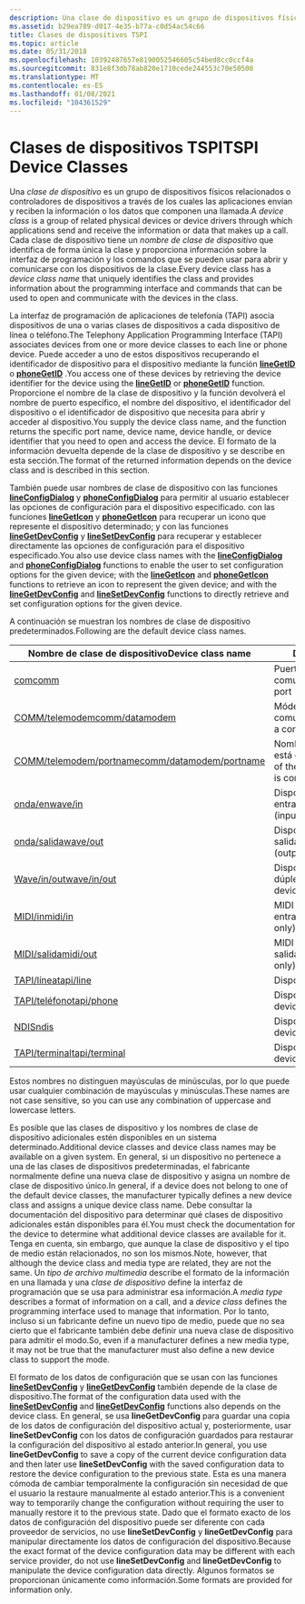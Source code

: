 ```yaml
---
description: Una clase de dispositivo es un grupo de dispositivos físicos relacionados o controladores de dispositivos a través de los cuales las aplicaciones envían y reciben la información o los datos que componen una llamada.
ms.assetid: b29ea789-d017-4e35-b77a-c0d54ac54c66
title: Clases de dispositivos TSPI
ms.topic: article
ms.date: 05/31/2018
ms.openlocfilehash: 10392487657e8190052546605c54bed8cc0ccf4a
ms.sourcegitcommit: 831e8f3db78ab820e1710cede244553c70e50500
ms.translationtype: MT
ms.contentlocale: es-ES
ms.lasthandoff: 01/08/2021
ms.locfileid: "104361529"
---
```

# <a name="tspi-device-classes"></a><span data-ttu-id="e12b2-103">Clases de dispositivos TSPI</span><span class="sxs-lookup"><span data-stu-id="e12b2-103">TSPI Device Classes</span></span>

<span data-ttu-id="e12b2-104">Una *clase de dispositivo* es un grupo de dispositivos físicos relacionados o controladores de dispositivos a través de los cuales las aplicaciones envían y reciben la información o los datos que componen una llamada.</span><span class="sxs-lookup"><span data-stu-id="e12b2-104">A *device class* is a group of related physical devices or device drivers through which applications send and receive the information or data that makes up a call.</span></span> <span data-ttu-id="e12b2-105">Cada clase de dispositivo tiene un *nombre de clase de dispositivo* que identifica de forma única la clase y proporciona información sobre la interfaz de programación y los comandos que se pueden usar para abrir y comunicarse con los dispositivos de la clase.</span><span class="sxs-lookup"><span data-stu-id="e12b2-105">Every device class has a *device class name* that uniquely identifies the class and provides information about the programming interface and commands that can be used to open and communicate with the devices in the class.</span></span>

<span data-ttu-id="e12b2-106">La interfaz de programación de aplicaciones de telefonía (TAPI) asocia dispositivos de una o varias clases de dispositivos a cada dispositivo de línea o teléfono.</span><span class="sxs-lookup"><span data-stu-id="e12b2-106">The Telephony Application Programming Interface (TAPI) associates devices from one or more device classes to each line or phone device.</span></span> <span data-ttu-id="e12b2-107">Puede acceder a uno de estos dispositivos recuperando el identificador de dispositivo para el dispositivo mediante la función [**lineGetID**](/windows/win32/api/tapi/nf-tapi-linegetid) o [**phoneGetID**](/windows/win32/api/tapi/nf-tapi-phonegetid) .</span><span class="sxs-lookup"><span data-stu-id="e12b2-107">You access one of these devices by retrieving the device identifier for the device using the [**lineGetID**](/windows/win32/api/tapi/nf-tapi-linegetid) or [**phoneGetID**](/windows/win32/api/tapi/nf-tapi-phonegetid) function.</span></span> <span data-ttu-id="e12b2-108">Proporcione el nombre de la clase de dispositivo y la función devolverá el nombre de puerto específico, el nombre del dispositivo, el identificador del dispositivo o el identificador de dispositivo que necesita para abrir y acceder al dispositivo.</span><span class="sxs-lookup"><span data-stu-id="e12b2-108">You supply the device class name, and the function returns the specific port name, device name, device handle, or device identifier that you need to open and access the device.</span></span> <span data-ttu-id="e12b2-109">El formato de la información devuelta depende de la clase de dispositivo y se describe en esta sección.</span><span class="sxs-lookup"><span data-stu-id="e12b2-109">The format of the returned information depends on the device class and is described in this section.</span></span>

<span data-ttu-id="e12b2-110">También puede usar nombres de clase de dispositivo con las funciones [**lineConfigDialog**](/windows/win32/api/tapi/nf-tapi-lineconfigdialog) y [**phoneConfigDialog**](/windows/win32/api/tapi/nf-tapi-phoneconfigdialog) para permitir al usuario establecer las opciones de configuración para el dispositivo especificado. con las funciones [**lineGetIcon**](/windows/win32/api/tapi/nf-tapi-linegeticon) y [**phoneGetIcon**](/windows/win32/api/tapi/nf-tapi-phonegeticon) para recuperar un icono que represente el dispositivo determinado; y con las funciones [**lineGetDevConfig**](/windows/win32/api/tapi/nf-tapi-linegetdevconfig) y [**lineSetDevConfig**](/windows/win32/api/tapi/nf-tapi-linesetdevconfig) para recuperar y establecer directamente las opciones de configuración para el dispositivo especificado.</span><span class="sxs-lookup"><span data-stu-id="e12b2-110">You also use device class names with the [**lineConfigDialog**](/windows/win32/api/tapi/nf-tapi-lineconfigdialog) and [**phoneConfigDialog**](/windows/win32/api/tapi/nf-tapi-phoneconfigdialog) functions to enable the user to set configuration options for the given device; with the [**lineGetIcon**](/windows/win32/api/tapi/nf-tapi-linegeticon) and [**phoneGetIcon**](/windows/win32/api/tapi/nf-tapi-phonegeticon) functions to retrieve an icon to represent the given device; and with the [**lineGetDevConfig**](/windows/win32/api/tapi/nf-tapi-linegetdevconfig) and [**lineSetDevConfig**](/windows/win32/api/tapi/nf-tapi-linesetdevconfig) functions to directly retrieve and set configuration options for the given device.</span></span>

<span data-ttu-id="e12b2-111">A continuación se muestran los nombres de clase de dispositivo predeterminados.</span><span class="sxs-lookup"><span data-stu-id="e12b2-111">Following are the default device class names.</span></span>



| <span data-ttu-id="e12b2-112">Nombre de clase de dispositivo</span><span class="sxs-lookup"><span data-stu-id="e12b2-112">Device class name</span></span>                                       | <span data-ttu-id="e12b2-113">Descripción</span><span class="sxs-lookup"><span data-stu-id="e12b2-113">Description</span></span>                                      |
|---------------------------------------------------------|--------------------------------------------------|
| <span data-ttu-id="e12b2-114">[com](/previous-versions/windows/desktop/legacy/ms725177(v=vs.85))</span><span class="sxs-lookup"><span data-stu-id="e12b2-114">[comm](/previous-versions/windows/desktop/legacy/ms725177(v=vs.85))</span></span>                                       | <span data-ttu-id="e12b2-115">Puerto de comunicaciones</span><span class="sxs-lookup"><span data-stu-id="e12b2-115">Communications port</span></span>                              |
| <span data-ttu-id="e12b2-116">[COMM/telemodem](/previous-versions/windows/desktop/legacy/ms725178(v=vs.85))</span><span class="sxs-lookup"><span data-stu-id="e12b2-116">[comm/datamodem](/previous-versions/windows/desktop/legacy/ms725178(v=vs.85))</span></span>                   | <span data-ttu-id="e12b2-117">Módem a través de un puerto de comunicaciones</span><span class="sxs-lookup"><span data-stu-id="e12b2-117">Modem through a communications port</span></span>              |
| <span data-ttu-id="e12b2-118">[COMM/telemodem/portname](/previous-versions/windows/desktop/legacy/ms725179(v=vs.85))</span><span class="sxs-lookup"><span data-stu-id="e12b2-118">[comm/datamodem/portname](/previous-versions/windows/desktop/legacy/ms725179(v=vs.85))</span></span> | <span data-ttu-id="e12b2-119">Nombre del dispositivo al que está conectado un módem</span><span class="sxs-lookup"><span data-stu-id="e12b2-119">Name of the device to which a modem is connected</span></span> |
| <span data-ttu-id="e12b2-120">[onda/en](/previous-versions/windows/desktop/legacy/ms725990(v=vs.85))</span><span class="sxs-lookup"><span data-stu-id="e12b2-120">[wave/in](/previous-versions/windows/desktop/legacy/ms725990(v=vs.85))</span></span>                                 | <span data-ttu-id="e12b2-121">Dispositivo Wave audio (solo entrada)</span><span class="sxs-lookup"><span data-stu-id="e12b2-121">Wave audio device (input only)</span></span>                   |
| <span data-ttu-id="e12b2-122">[onda/salida](/previous-versions/windows/desktop/legacy/ms725992(v=vs.85))</span><span class="sxs-lookup"><span data-stu-id="e12b2-122">[wave/out](/previous-versions/windows/desktop/legacy/ms725992(v=vs.85))</span></span>                               | <span data-ttu-id="e12b2-123">Dispositivo Wave audio (solo salida)</span><span class="sxs-lookup"><span data-stu-id="e12b2-123">Wave audio device (output only)</span></span>                  |
| <span data-ttu-id="e12b2-124">[Wave/in/out](/previous-versions/windows/desktop/legacy/ms725991(v=vs.85))</span><span class="sxs-lookup"><span data-stu-id="e12b2-124">[wave/in/out](/previous-versions/windows/desktop/legacy/ms725991(v=vs.85))</span></span>                         | <span data-ttu-id="e12b2-125">Dispositivo de audio de onda, dúplex completo</span><span class="sxs-lookup"><span data-stu-id="e12b2-125">Wave audio device, full duplex</span></span>                   |
| <span data-ttu-id="e12b2-126">[MIDI/in](/previous-versions/windows/desktop/legacy/ms725244(v=vs.85))</span><span class="sxs-lookup"><span data-stu-id="e12b2-126">[midi/in](/previous-versions/windows/desktop/legacy/ms725244(v=vs.85))</span></span>                                 | <span data-ttu-id="e12b2-127">MIDI Sequencer (solo entrada)</span><span class="sxs-lookup"><span data-stu-id="e12b2-127">MIDI sequencer (input only)</span></span>                      |
| <span data-ttu-id="e12b2-128">[MIDI/salida](/previous-versions/windows/desktop/legacy/ms725245(v=vs.85))</span><span class="sxs-lookup"><span data-stu-id="e12b2-128">[midi/out](/previous-versions/windows/desktop/legacy/ms725245(v=vs.85))</span></span>                               | <span data-ttu-id="e12b2-129">MIDI Sequencer (solo salida)</span><span class="sxs-lookup"><span data-stu-id="e12b2-129">MIDI sequencer (output only)</span></span>                     |
| <span data-ttu-id="e12b2-130">[TAPI/línea](/previous-versions/windows/desktop/legacy/ms725511(v=vs.85))</span><span class="sxs-lookup"><span data-stu-id="e12b2-130">[tapi/line](/previous-versions/windows/desktop/legacy/ms725511(v=vs.85))</span></span>                             | <span data-ttu-id="e12b2-131">Dispositivo de línea</span><span class="sxs-lookup"><span data-stu-id="e12b2-131">Line device</span></span>                                      |
| <span data-ttu-id="e12b2-132">[TAPI/teléfono](/previous-versions/windows/desktop/legacy/ms725512(v=vs.85))</span><span class="sxs-lookup"><span data-stu-id="e12b2-132">[tapi/phone](/previous-versions/windows/desktop/legacy/ms725512(v=vs.85))</span></span>                           | <span data-ttu-id="e12b2-133">Dispositivo telefónico</span><span class="sxs-lookup"><span data-stu-id="e12b2-133">Phone device</span></span>                                     |
| <span data-ttu-id="e12b2-134">[NDIS](/previous-versions/windows/desktop/legacy/ms725247(v=vs.85))</span><span class="sxs-lookup"><span data-stu-id="e12b2-134">[ndis](/previous-versions/windows/desktop/legacy/ms725247(v=vs.85))</span></span>                                       | <span data-ttu-id="e12b2-135">Dispositivo de red</span><span class="sxs-lookup"><span data-stu-id="e12b2-135">Network device</span></span>                                   |
| <span data-ttu-id="e12b2-136">[TAPI/terminal](/previous-versions/windows/desktop/legacy/ms725515(v=vs.85))</span><span class="sxs-lookup"><span data-stu-id="e12b2-136">[tapi/terminal](/previous-versions/windows/desktop/legacy/ms725515(v=vs.85))</span></span>                     | <span data-ttu-id="e12b2-137">Dispositivo terminal</span><span class="sxs-lookup"><span data-stu-id="e12b2-137">Terminal device</span></span>                                  |



 

<span data-ttu-id="e12b2-138">Estos nombres no distinguen mayúsculas de minúsculas, por lo que puede usar cualquier combinación de mayúsculas y minúsculas.</span><span class="sxs-lookup"><span data-stu-id="e12b2-138">These names are not case sensitive, so you can use any combination of uppercase and lowercase letters.</span></span>

<span data-ttu-id="e12b2-139">Es posible que las clases de dispositivo y los nombres de clase de dispositivo adicionales estén disponibles en un sistema determinado.</span><span class="sxs-lookup"><span data-stu-id="e12b2-139">Additional device classes and device class names may be available on a given system.</span></span> <span data-ttu-id="e12b2-140">En general, si un dispositivo no pertenece a una de las clases de dispositivos predeterminadas, el fabricante normalmente define una nueva clase de dispositivo y asigna un nombre de clase de dispositivo único.</span><span class="sxs-lookup"><span data-stu-id="e12b2-140">In general, if a device does not belong to one of the default device classes, the manufacturer typically defines a new device class and assigns a unique device class name.</span></span> <span data-ttu-id="e12b2-141">Debe consultar la documentación del dispositivo para determinar qué clases de dispositivo adicionales están disponibles para él.</span><span class="sxs-lookup"><span data-stu-id="e12b2-141">You must check the documentation for the device to determine what additional device classes are available for it.</span></span> <span data-ttu-id="e12b2-142">Tenga en cuenta, sin embargo, que aunque la clase de dispositivo y el tipo de medio están relacionados, no son los mismos.</span><span class="sxs-lookup"><span data-stu-id="e12b2-142">Note, however, that although the device class and media type are related, they are not the same.</span></span> <span data-ttu-id="e12b2-143">Un *tipo de archivo multimedia* describe el formato de la información en una llamada y una *clase de dispositivo* define la interfaz de programación que se usa para administrar esa información.</span><span class="sxs-lookup"><span data-stu-id="e12b2-143">A *media type* describes a format of information on a call, and a *device class* defines the programming interface used to manage that information.</span></span> <span data-ttu-id="e12b2-144">Por lo tanto, incluso si un fabricante define un nuevo tipo de medio, puede que no sea cierto que el fabricante también debe definir una nueva clase de dispositivo para admitir el modo.</span><span class="sxs-lookup"><span data-stu-id="e12b2-144">So, even if a manufacturer defines a new media type, it may not be true that the manufacturer must also define a new device class to support the mode.</span></span>

<span data-ttu-id="e12b2-145">El formato de los datos de configuración que se usan con las funciones [**lineSetDevConfig**](/windows/win32/api/tapi/nf-tapi-linesetdevconfig) y [**lineGetDevConfig**](/windows/win32/api/tapi/nf-tapi-linegetdevconfig) también depende de la clase de dispositivo.</span><span class="sxs-lookup"><span data-stu-id="e12b2-145">The format of the configuration data used with the [**lineSetDevConfig**](/windows/win32/api/tapi/nf-tapi-linesetdevconfig) and [**lineGetDevConfig**](/windows/win32/api/tapi/nf-tapi-linegetdevconfig) functions also depends on the device class.</span></span> <span data-ttu-id="e12b2-146">En general, se usa **lineGetDevConfig** para guardar una copia de los datos de configuración del dispositivo actual y, posteriormente, usar **lineSetDevConfig** con los datos de configuración guardados para restaurar la configuración del dispositivo al estado anterior.</span><span class="sxs-lookup"><span data-stu-id="e12b2-146">In general, you use **lineGetDevConfig** to save a copy of the current device configuration data and then later use **lineSetDevConfig** with the saved configuration data to restore the device configuration to the previous state.</span></span> <span data-ttu-id="e12b2-147">Esta es una manera cómoda de cambiar temporalmente la configuración sin necesidad de que el usuario la restaure manualmente al estado anterior.</span><span class="sxs-lookup"><span data-stu-id="e12b2-147">This is a convenient way to temporarily change the configuration without requiring the user to manually restore it to the previous state.</span></span> <span data-ttu-id="e12b2-148">Dado que el formato exacto de los datos de configuración del dispositivo puede ser diferente con cada proveedor de servicios, no use **lineSetDevConfig** y **lineGetDevConfig** para manipular directamente los datos de configuración del dispositivo.</span><span class="sxs-lookup"><span data-stu-id="e12b2-148">Because the exact format of the device configuration data may be different with each service provider, do not use **lineSetDevConfig** and **lineGetDevConfig** to manipulate the device configuration data directly.</span></span> <span data-ttu-id="e12b2-149">Algunos formatos se proporcionan únicamente como información.</span><span class="sxs-lookup"><span data-stu-id="e12b2-149">Some formats are provided for information only.</span></span>

 

 
